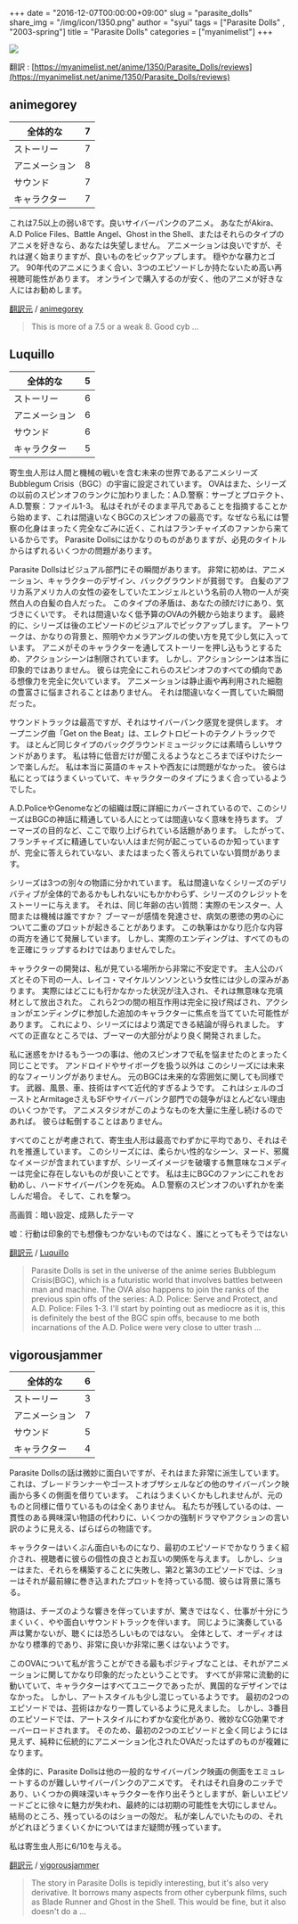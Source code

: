 +++
date = "2016-12-07T00:00:00+09:00"
slug = "parasite_dolls"
share_img = "/img/icon/1350.png"
author = "syui"
tags = ["Parasite Dolls" , "2003-spring"]
title = "Parasite Dolls"
categories = ["myanimelist"]
+++

![](https://myanimelist.cdn-dena.com/images/anime/5/28884.jpg)


<!--more-->

翻訳 : [https://myanimelist.net/anime/1350/Parasite_Dolls/reviews](https://myanimelist.net/anime/1350/Parasite_Dolls/reviews)


## animegorey



全体的な|  7
--- | ---
ストーリー|  7
アニメーション|  8
サウンド|  7
キャラクター|  7

これは7.5以上の弱い8です。良いサイバーパンクのアニメ。 あなたがAkira、A.D Police Files、Battle Angel、Ghost in the Shell、またはそれらのタイプのアニメを好きなら、あなたは失望しません。 アニメーションは良いですが、それは遅く始まりますが、良いものをピックアップします。 穏やかな暴力とゴア。  90年代のアニメにうまく合い、3つのエピソードしか持たないため高い再視聴可能性があります。 オンラインで購入するのが安く、他のアニメが好きな人にはお勧めします。

[翻訳元](https://myanimelist.net/reviews.php?id=11577) / [animegorey](https://myanimelist.net/profile/animegorey/reviews)


> This is more of a 7.5 or a weak 8. Good cyb ...

## Luquillo



全体的な|  5
--- | ---
ストーリー|  6
アニメーション|  6
サウンド|  6
キャラクター|  5

寄生虫人形は人間と機械の戦いを含む未来の世界であるアニメシリーズBubblegum Crisis（BGC）の宇宙に設定されています。  OVAはまた、シリーズの以前のスピンオフのランクに加わりました：A.D.警察：サーブとプロテクト、A.D.警察：ファイル1-3。 私はそれがそのまま平凡であることを指摘することから始めます、これは間違いなくBGCのスピンオフの最高です。なぜなら私には警察の化身はまったく完全なごみに近く、これはフランチャイズのファンから来ているからです。  Parasite Dollsには​​かなりのものがありますが、必見のタイトルからはずれるいくつかの問題があります。

Parasite Dollsはビジュアル部門にその瞬間があります。 非常に初めは、アニメーション、キャラクターのデザイン、バックグラウンドが貧弱です。 白髪のアフリカ系アメリカ人の女性の姿をしていたエンジェルという名前の人物の一人が突然白人の白髪の白人だった。 このタイプの矛盾は、あなたの顔だけにあり、気づきにくいです。 それは間違いなく低予算のOVAの外観から始まります。 最終的に、シリーズは後のエピソードのビジュアルでピックアップします。 アートワークは、かなりの背景と、照明やカメラアングルの使い方を見て少し気に入っています。 アニメがそのキャラクターを通してストーリーを押し込もうとするため、アクションシーンは制限されています。 しかし、アクションシーンは本当に印象的ではありません。 彼らは完全にこれらのスピンオフのすべての傾向である想像力を完全に欠いています。 アニメーションは静止画や再利用された細胞の豊富さに悩まされることはありません。 それは間違いなく一貫していた瞬間だった。

サウンドトラックは最高ですが、それはサイバーパンク感覚を提供します。 オープニング曲「Get on the Beat」は、エレクトロビートのテクノトラックです。 ほとんど同じタイプのバックグラウンドミュージックには素晴らしいサウンドがあります。 私は特に低音だけが聞こえるようなところまでぼやけたシーンで楽しんだ。 私は本当に英語のキャストや西友には問題がなかった。 彼らは私にとってはうまくいっていて、キャラクターのタイプにうまく合っているようでした。

A.D.PoliceやGenomeなどの組織は既に詳細にカバーされているので、このシリーズはBGCの神話に精通している人にとっては間違いなく意味を持ちます。 ブーマーズの目的など、ここで取り上げられている話題があります。 したがって、フランチャイズに精通していない人はまだ何が起こっているのか知っていますが、完全に答えられていない、またはまったく答えられていない質問があります。

シリーズは3つの別々の物語に分かれています。 私は間違いなくシリーズのデリバティブが全体的であるかもしれないにもかかわらず、シリーズのクレジットをストーリーに与えます。 それは、同じ年齢の古い質問：実際のモンスター、人間または機械は誰ですか？ ブーマーが感情を発達させ、病気の悪徳の男の心について二重のプロットが起きることがあります。 この執筆はかなり厄介な内容の両方を通じて発展しています。 しかし、実際のエンディングは、すべてのものを正確にラップするわけではありませんでした。

キャラクターの開発は、私が見ている場所から非常に不安定です。 主人公のバズとその下司の一人、レイコ・マイケルソンソンという女性には少しの深みがあります。 実際にはどこにも行かなかった状況が注入され、それは無意味な充填材として放出された。 これら2つの間の相互作用は完全に投げ飛ばされ、アクションがエンディングに参加した追加のキャラクターに焦点を当てていた可能性があります。 これにより、シリーズにはより満足できる結論が得られました。 すべての正直なところでは、ブーマーの大部分がより良く開発されました。

私に迷惑をかけるもう一つの事は、他のスピンオフで私を悩ませたのとまったく同じことです。 アンドロイドやサイボーグを扱う以外は このシリーズには未来的なフィーリングがありません。 元のBGCは未来的な雰囲気に関しても同様です。 武器、風景、車、技術はすべて近代的すぎるようです。 これはシェルのゴーストとArmitageさえもSFやサイバーパンク部門での競争がほとんどない理由のいくつかです。 アニメスタジオがこのようなものを大量に生産し続けるのであれば。 彼らは転倒することはありません。

すべてのことが考慮されて、寄生虫人形は最高でわずかに平均であり、それはそれを推進しています。 このシリーズには、柔らかい性的なシーン、ヌード、邪魔なイメージが含まれていますが、シリーズイメージを破壊する無意味なコメディーは完全に存在しないものが良いことです。 私は主にBGCのファンにこれをお勧めし、ハードサイバーパンクを死ぬ。  A.D.警察のスピンオフのいずれかを楽しんだ場合。 そして、これを撃つ。

高画質：暗い設定、成熟したテーマ

嘘：行動は印象的でも想像もつかないものではなく、誰にとってもそうではない

[翻訳元](https://myanimelist.net/reviews.php?id=184256) / [Luquillo](https://myanimelist.net/profile/Luquillo/reviews)


> Parasite Dolls is set in the universe of the anime series Bubblegum Crisis(BGC), which is a futuristic world that involves battles between man and machine. The OVA also happens to join the ranks of the previous spin offs of the series: A.D. Police: Serve and Protect, and A.D. Police: Files 1-3. I'll start by pointing out as mediocre as it is, this is definitely the best of the BGC spin offs, because to me both incarnations of the A.D. Police were very close to utter trash  ...

## vigorousjammer



全体的な|  6
--- | ---
ストーリー|  3
アニメーション|  7
サウンド|  5
キャラクター|  4

Parasite Dollsの話は微妙に面白いですが、それはまた非常に派生しています。 これは、ブレードランナーやゴーストオブザシェルなどの他のサイバーパンク映画から多くの側面を借りています。 これはうまくいくかもしれませんが、元のものと同様に借りているものは全くありません。 私たちが残しているのは、一貫性のある興味深い物語の代わりに、いくつかの強制ドラマやアクションの言い訳のように見える、ばらばらの物語です。

キャラクターはいくぶん面白いものになり、最初のエピソードでかなりうまく紹介され、視聴者に彼らの個性の良さとお互いの関係を与えます。 しかし、ショーはまた、それらを構築することに失敗し、第2と第3のエピソードでは、ショーはそれが最前線に巻き込まれたプロットを持っている間、彼らは背景に落ちる。

物語は、チーズのような響きを伴っていますが、驚きではなく、仕事が十分にうまくいく、やや面白いサウンドトラックを伴います。 同じように演奏している声は驚かないが、聴くには恐ろしいものではない。 全体として、オーディオはかなり標準的であり、非常に良いか非常に悪くはないようです。

このOVAについて私が言うことができる最もポジティブなことは、それがアニメーションに関してかなり印象的だったということです。 すべてが非常に流動的に動いていて、キャラクターはすべてユニークであったが、異国的なデザインではなかった。 しかし、アートスタイルも少し混じっているようです。 最初の2つのエピソードでは、芸術はかなり一貫しているように見えました。 しかし、3番目のエピソードでは、アートスタイルにわずかな変化があり、微妙なCG効果でオーバーロードされます。 そのため、最初の2つのエピソードと全く同じようには見えず、純粋に伝統的にアニメーション化されたOVAだったはずのものが複雑になります。

全体的に、Parasite Dollsは他の一般的なサイバーパンク映画の側面をエミュレートするのが難しいサイバーパンクのアニメです。 それはそれ自身のニッチであり、いくつかの興味深いキャラクターを作り出そうとしますが、新しいエピソードごとに徐々に魅力が失われ、最終的には初期の可能性を大切にしません。 結局のところ、残っているのはショーの殻だ。 私が楽しんでいたものの、それがどれほどうまくいくかについてはまだ疑問が残っています。

私は寄生虫人形に6/10を与える。

[翻訳元](https://myanimelist.net/reviews.php?id=139581) / [vigorousjammer](https://myanimelist.net/profile/vigorousjammer/reviews)


> The story in Parasite Dolls is tepidly interesting, but it's also very derivative. It borrows many aspects from other cyberpunk films, such as Blade Runner and Ghost in the Shell. This would be fine, but it also doesn't do a ...
